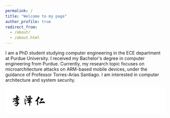 ```yaml
---
permalink: /
title: "Welcome to my page"
author_profile: true
redirect_from: 
  - /about/
  - /about.html
---
```

I am a PhD student studying computer engineering in the ECE department at Purdue University. I received my Bachelor's degree in computer engineering from Purdue. Currently, my research topic focuses on microarchitecture attacks on ARM-based mobile devices, under the guidance of Professor Torres-Arias Santiago. I am interested in computer architecture and system security.

![Name](../images/name.png)